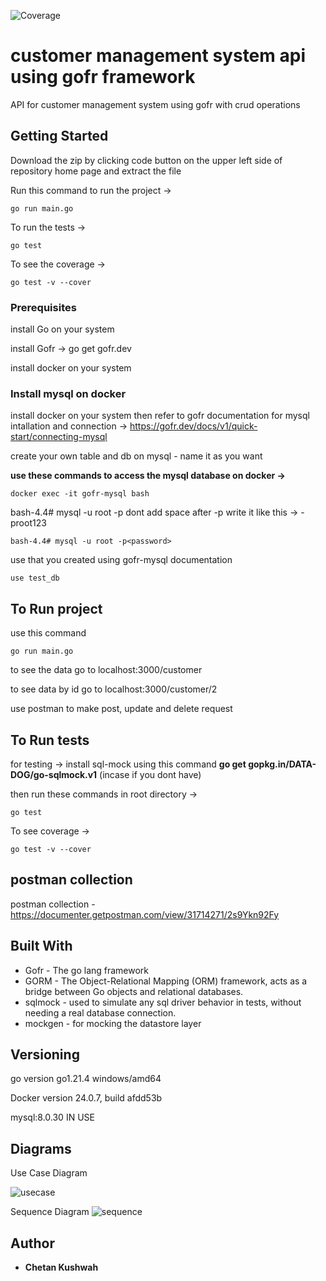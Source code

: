 
 ![Coverage](https://img.shields.io/badge/Coverage-100%25-brightgreen)

# customer management system api using gofr framework

API for customer management system using gofr with crud operations

## Getting Started

Download the zip by clicking code button on the upper left side of repository home page and extract the file 

Run this command to run the project -> 

    go run main.go 
    

To run the tests -> 

    go test 

To see the coverage -> 
 
    go test -v --cover 

### Prerequisites

install Go on your system

install Gofr -> go get gofr.dev

install docker on your system 

### Install mysql on docker

install docker on your system then refer to gofr documentation for mysql intallation and connection -> https://gofr.dev/docs/v1/quick-start/connecting-mysql

create your own table and db on mysql - name it as you want

**use these commands to access the mysql database on docker ->**

    docker exec -it gofr-mysql bash

bash-4.4# mysql -u root -p<your mysql password for docker image> dont add space after -p write it like this -> -proot123

    bash-4.4# mysql -u root -p<password>
    
use <your database name> that you created using gofr-mysql documentation

    use test_db


## To Run project
 
use this command 
    
    go run main.go

to see the data go to localhost:3000/customer

to see data by id go to localhost:3000/customer/2


use postman to make post, update and delete request 


## To Run tests

 for testing -> install sql-mock using this command **go get gopkg.in/DATA-DOG/go-sqlmock.v1**  (incase if you dont have) 

 then run these commands in root directory ->
 
    go test
 
To see coverage -> 

    go test -v --cover


## postman collection

postman collection - https://documenter.getpostman.com/view/31714271/2s9Ykn92Fy


## Built With

* Gofr - The go lang framework
* GORM - The Object-Relational Mapping (ORM) framework, acts as a bridge between Go objects and relational databases.
* sqlmock - used to simulate any sql driver behavior in tests, without needing a real database connection. 
* mockgen - for mocking the datastore layer


## Versioning

go version go1.21.4 windows/amd64

Docker version 24.0.7, build afdd53b

mysql:8.0.30 IN USE

## Diagrams

Use Case Diagram

![usecase](https://github.com/chetankush/customer-management-system/assets/78559285/55686791-5ca6-416b-9b86-faaeca89622f)


Sequence Diagram
![sequence](https://github.com/chetankush/customer-management-system/assets/78559285/084a0d05-523a-4b05-96fd-b7b30563a12b)


## Author

* **Chetan Kushwah** 



